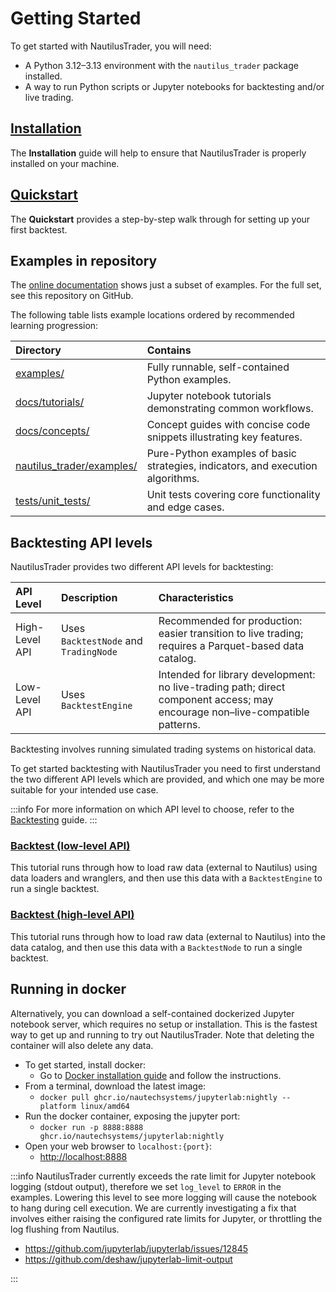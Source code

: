 # Getting Started

To get started with NautilusTrader, you will need:

- A Python 3.12–3.13 environment with the `nautilus_trader` package installed.
- A way to run Python scripts or Jupyter notebooks for backtesting and/or live trading.

## [Installation](installation.md)

The **Installation** guide will help to ensure that NautilusTrader is properly installed on your machine.

## [Quickstart](quickstart.md)

The **Quickstart** provides a step-by-step walk through for setting up your first backtest.

## Examples in repository

The [online documentation](https://nautilustrader.io/docs/latest/) shows just a subset of examples. For the full set, see this repository on GitHub.

The following table lists example locations ordered by recommended learning progression:

| Directory                   | Contains                                                                                                                    |
|:----------------------------|:----------------------------------------------------------------------------------------------------------------------------|
| [examples/](https://github.com/nautechsystems/nautilus_trader/tree/develop/examples)                 | Fully runnable, self-contained Python examples.                                                                                     |
| [docs/tutorials/](../tutorials/)           | Jupyter notebook tutorials demonstrating common workflows.                                                                              |
| [docs/concepts/](../concepts/)            | Concept guides with concise code snippets illustrating key features. |
| [nautilus_trader/examples/](../../nautilus_trader/examples/) | Pure-Python examples of basic strategies, indicators, and execution algorithms.                                     |
| [tests/unit_tests/](../../tests/unit_tests/)         | Unit tests covering core functionality and edge cases.                      |

## Backtesting API levels

NautilusTrader provides two different API levels for backtesting:

| API Level      | Description                           | Characteristics                                                                                                                                                                                                                                                                                                                                                        |
|:---------------|:--------------------------------------|:-----------------------------------------------------------------------------------------------------------------------------------------------------------------------------------------------------------------------------------------------------------------------------------------------------------------------------------------------------------------------|
| High-Level API | Uses `BacktestNode` and `TradingNode` | Recommended for production: easier transition to live trading; requires a Parquet-based data catalog. |
| Low-Level API  | Uses `BacktestEngine`                 | Intended for library development: no live-trading path; direct component access; may encourage non–live-compatible patterns. |

Backtesting involves running simulated trading systems on historical data.

To get started backtesting with NautilusTrader you need to first understand the two different API
levels which are provided, and which one may be more suitable for your intended use case.

:::info
For more information on which API level to choose, refer to the [Backtesting](../concepts/backtesting.md) guide.
:::

### [Backtest (low-level API)](backtest_low_level.md)

This tutorial runs through how to load raw data (external to Nautilus) using data loaders and wranglers,
and then use this data with a `BacktestEngine` to run a single backtest.

### [Backtest (high-level API)](backtest_high_level.md)

This tutorial runs through how to load raw data (external to Nautilus) into the data catalog,
and then use this data with a `BacktestNode` to run a single backtest.

## Running in docker

Alternatively, you can download a self-contained dockerized Jupyter notebook server, which requires no setup or
installation. This is the fastest way to get up and running to try out NautilusTrader. Note that deleting the container will also delete any data.

- To get started, install docker:
  - Go to [Docker installation guide](https://docs.docker.com/get-docker/) and follow the instructions.
- From a terminal, download the latest image:
  - `docker pull ghcr.io/nautechsystems/jupyterlab:nightly --platform linux/amd64`
- Run the docker container, exposing the jupyter port:
  - `docker run -p 8888:8888 ghcr.io/nautechsystems/jupyterlab:nightly`
- Open your web browser to `localhost:{port}`:
  - <http://localhost:8888>

:::info
NautilusTrader currently exceeds the rate limit for Jupyter notebook logging (stdout output),
therefore we set `log_level` to `ERROR` in the examples. Lowering this level to see
more logging will cause the notebook to hang during cell execution. We are currently
investigating a fix that involves either raising the configured rate limits for
Jupyter, or throttling the log flushing from Nautilus.

- <https://github.com/jupyterlab/jupyterlab/issues/12845>
- <https://github.com/deshaw/jupyterlab-limit-output>

:::
